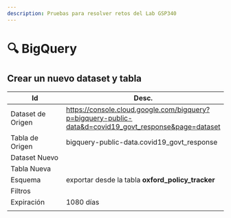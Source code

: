 ```yaml
---
description: Pruebas para resolver retos del Lab GSP340
---
```


# 🔍 BigQuery

## Crear un nuevo dataset y tabla&#x20;

<table><thead><tr><th width="271">Id</th><th>Desc.</th></tr></thead><tbody><tr><td>Dataset de Origen</td><td><a href="https://console.cloud.google.com/bigquery?p=bigquery-public-data&#x26;d=covid19_govt_response&#x26;page=dataset">https://console.cloud.google.com/bigquery?p=bigquery-public-data&#x26;d=covid19_govt_response&#x26;page=dataset</a></td></tr><tr><td>Tabla de Origen</td><td>bigquery-public-data.covid19_govt_response</td></tr><tr><td>Dataset Nuevo</td><td></td></tr><tr><td>Tabla Nueva</td><td></td></tr><tr><td>Esquema</td><td>exportar desde la tabla <strong>oxford_policy_tracker</strong></td></tr><tr><td>Filtros</td><td></td></tr><tr><td>Expiración</td><td>1080 días</td></tr><tr><td></td><td></td></tr></tbody></table>
